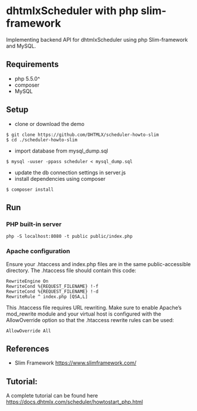 # dhtmlxScheduler with php slim-framework

Implementing backend API for dhtmlxScheduler using php Slim-framework and MySQL.

## Requirements

* php 5.5.0^
* composer
* MySQL


## Setup

* clone or download the demo

```
$ git clone https://github.com/DHTMLX/scheduler-howto-slim
$ cd ./scheduler-howto-slim
```

* import database from mysql_dump.sql 

```
$ mysql -uuser -ppass scheduler < mysql_dump.sql
```

* update the db connection settings in server.js
* install dependencies using composer
```
$ composer install
```

## Run

### PHP built-in server

`php -S localhost:8080 -t public public/index.php`

### Apache configuration

Ensure your .htaccess and index.php files are in the same public-accessible directory. The .htaccess file should contain this code:

```
RewriteEngine On
RewriteCond %{REQUEST_FILENAME} !-f
RewriteCond %{REQUEST_FILENAME} !-d
RewriteRule ^ index.php [QSA,L]
```
This .htaccess file requires URL rewriting. Make sure to enable Apache’s mod_rewrite module and your virtual host is configured with the AllowOverride option so that the .htaccess rewrite rules can be used:
```
AllowOverride All
```

## References

- Slim Framework https://www.slimframework.com/

## Tutorial:

A complete tutorial can be found here https://docs.dhtmlx.com/scheduler/howtostart_php.html
